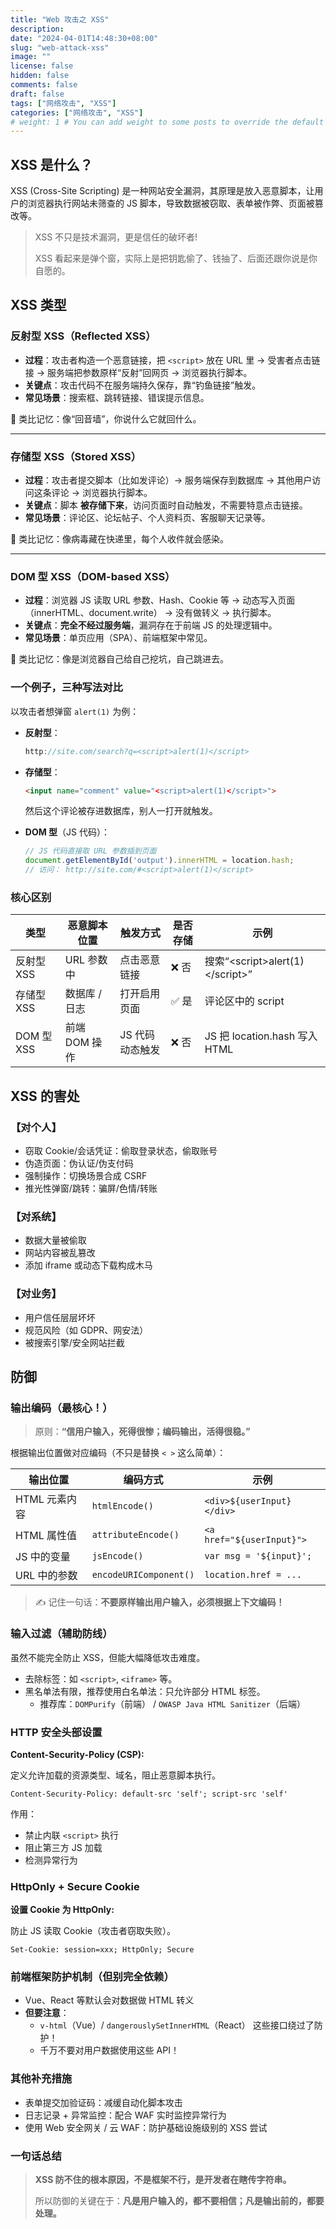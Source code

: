 ```yaml
---
title: "Web 攻击之 XSS"
description:
date: "2024-04-01T14:48:30+08:00"
slug: "web-attack-xss"
image: ""
license: false
hidden: false
comments: false
draft: false
tags: ["网络攻击", "XSS"]
categories: ["网络攻击", "XSS"]
# weight: 1 # You can add weight to some posts to override the default sorting (date descending)
---
```

## XSS 是什么？

XSS (Cross-Site Scripting) 是一种网站安全漏洞，其原理是放入恶意脚本，让用户的浏览器执行网站未筛查的 JS 脚本，导致数据被窃取、表单被作弊、页面被篡改等。

> XSS 不只是技术漏洞，更是信任的破坏者!
>
> XSS 看起来是弹个窗，实际上是把钥匙偷了、钱抽了、后面还跟你说是你自愿的。

## XSS 类型

### **反射型 XSS（Reflected XSS）**

- **过程**：攻击者构造一个恶意链接，把 `<script>` 放在 URL 里 → 受害者点击链接 → 服务端把参数原样“反射”回网页 → 浏览器执行脚本。
- **关键点**：攻击代码不在服务端持久保存，靠“钓鱼链接”触发。
- **常见场景**：搜索框、跳转链接、错误提示信息。

🧠 类比记忆：像“回音墙”，你说什么它就回什么。

---

### **存储型 XSS（Stored XSS）**

- **过程**：攻击者提交脚本（比如发评论）→ 服务端保存到数据库 → 其他用户访问这条评论 → 浏览器执行脚本。
- **关键点**：脚本 **被存储下来**，访问页面时自动触发，不需要特意点击链接。
- **常见场景**：评论区、论坛帖子、个人资料页、客服聊天记录等。

🧠 类比记忆：像病毒藏在快递里，每个人收件就会感染。

---

### **DOM 型 XSS（DOM-based XSS）**

- **过程**：浏览器 JS 读取 URL 参数、Hash、Cookie 等 → 动态写入页面（innerHTML、document.write） → 没有做转义 → 执行脚本。
- **关键点**：**完全不经过服务端**，漏洞存在于前端 JS 的处理逻辑中。
- **常见场景**：单页应用（SPA）、前端框架中常见。

🧠 类比记忆：像是浏览器自己给自己挖坑，自己跳进去。

### 一个例子，三种写法对比

以攻击者想弹窗 `alert(1)` 为例：

- **反射型**：

  ```javascript
  http://site.com/search?q=<script>alert(1)</script>
  ```

- **存储型**：

  ```html
  <input name="comment" value="<script>alert(1)</script>">
  ```

  然后这个评论被存进数据库，别人一打开就触发。
- **DOM 型**（JS 代码）：

  ```javascript
  // JS 代码直接取 URL 参数插到页面
  document.getElementById('output').innerHTML = location.hash;
  // 访问： http://site.com/#<script>alert(1)</script>
  ```

### 核心区别

| 类型       | 恶意脚本位置  | 触发方式        | 是否存储 | 示例                                |
| ---------- | ------------- | --------------- | -------- | ----------------------------------- |
| 反射型 XSS | URL 参数中    | 点击恶意链接    | ❌ 否    | 搜索“\<script>alert(1)\</script>” |
| 存储型 XSS | 数据库 / 日志 | 打开启用页面    | ✅ 是    | 评论区中的 script                   |
| DOM 型 XSS | 前端 DOM 操作 | JS 代码动态触发 | ❌ 否    | JS 把 location.hash 写入 HTML       |

## XSS 的害处

### 【对个人】

- 窃取 Cookie/会话凭证：偷取登录状态，偷取账号
- 伪造页面：伪认证/伪支付码
- 强制操作：切换场景合成 CSRF
- 推光性弹窗/跳转：骗屏/色情/转账

### 【对系统】

- 数据大量被偷取
- 网站内容被乱篡改
- 添加 iframe 或动态下载构成木马

### 【对业务】

- 用户信任层层坏坏
- 规范风险（如 GDPR、网安法）
- 被搜索引擎/安全网站拦截

## 防御

### 输出编码（最核心！）

> 原则：**“信用户输入，死得很惨；编码输出，活得很稳。”**

根据输出位置做对应编码（不只是替换 `< >` 这么简单）：

| 输出位置      | 编码方式                 | 示例                        |
| ------------- | ------------------------ | --------------------------- |
| HTML 元素内容 | `htmlEncode()`         | `<div>${userInput}</div>` |
| HTML 属性值   | `attributeEncode()`    | `<a href="${userInput}">` |
| JS 中的变量   | `jsEncode()`           | `var msg = '${input}';`   |
| URL 中的参数  | `encodeURIComponent()` | `location.href = ...`     |

> ✍️ 记住一句话：**不要原样输出用户输入，必须根据上下文编码！**

### 输入过滤（辅助防线）

虽然不能完全防止 XSS，但能大幅降低攻击难度。

- 去除标签：如 `<script>`, `<iframe>` 等。
- 黑名单法有限，推荐使用白名单法：只允许部分 HTML 标签。
  - 推荐库：`DOMPurify`（前端） / `OWASP Java HTML Sanitizer`（后端）

### HTTP 安全头部设置

**Content-Security-Policy (CSP):**

定义允许加载的资源类型、域名，阻止恶意脚本执行。

```http
Content-Security-Policy: default-src 'self'; script-src 'self'
```

作用：

- 禁止内联 `<script>` 执行
- 阻止第三方 JS 加载
- 检测异常行为

### HttpOnly + Secure Cookie

**设置 Cookie 为 HttpOnly:**

防止 JS 读取 Cookie（攻击者窃取失败）。

```http
Set-Cookie: session=xxx; HttpOnly; Secure
```

### 前端框架防护机制（但别完全依赖）

- Vue、React 等默认会对数据做 HTML 转义
- **但要注意**：
  - `v-html`（Vue）/ `dangerouslySetInnerHTML`（React） 这些接口绕过了防护！
  - 千万不要对用户数据使用这些 API！

### 其他补充措施

- 表单提交加验证码：减缓自动化脚本攻击
- 日志记录 + 异常监控：配合 WAF 实时监控异常行为
- 使用 Web 安全网关 / 云 WAF：防护基础设施级别的 XSS 尝试

### 一句话总结

> **XSS 防不住的根本原因，不是框架不行，是开发者在瞎传字符串。**
>
> 所以防御的关键在于：**凡是用户输入的，都不要相信；凡是输出前的，都要处理。**
